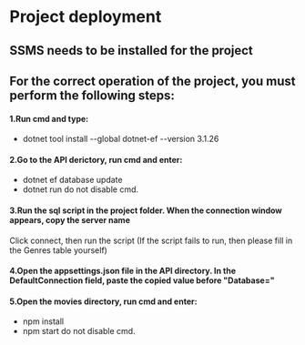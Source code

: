 # Project deployment #

## SSMS needs to be installed for the project
## For the correct operation of the project, you must perform the following steps:

#### 1.Run cmd and type: 
*	dotnet tool install --global dotnet-ef --version 3.1.26

#### 2.Go to the API derictory, run cmd and enter:
*	dotnet ef database update
*	dotnet run
do not disable cmd.

#### 3.Run the sql script in the project folder. When the connection window appears, copy the server name
Click connect, then run the script
(If the script fails to run, then please fill in the Genres table yourself)

#### 4.Open the appsettings.json file in the API directory. In the DefaultConnection field, paste the copied value before "Database="

#### 5.Open the movies directory, run cmd and enter:
*	npm install
*	npm start
do not disable cmd.
